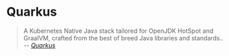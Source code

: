 Quarkus 
========================

> A Kubernetes Native Java stack tailored for OpenJDK HotSpot and GraalVM, crafted from the best of breed Java libraries and standards..
> -- <cite>[Quarkus][1]</cite>

[1]: https://quarkus.io/